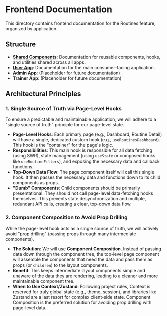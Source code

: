 # Frontend Documentation

This directory contains frontend documentation for the Routines feature, organized by application.

## Structure

-   [**Shared Components**](./shared/README.md): Documentation for reusable components, hooks, and utilities shared across all apps.
-   [**User App**](./user-app/README.md): Documentation for the main consumer-facing application.
-   **Admin App**: (Placeholder for future documentation)
-   **Trainer App**: (Placeholder for future documentation)

## Architectural Principles

### 1. Single Source of Truth via Page-Level Hooks

To ensure a predictable and maintainable application, we will adhere to a "single source of truth" principle for our page-level state.

-   **Page-Level Hooks**: Each primary page (e.g., Dashboard, Routine Detail) will have a single, dedicated custom hook (e.g., `useRoutinesDashboard`). This hook is the "container" for the page's logic.
-   **Responsibilities**: This main hook is responsible for all data fetching (using SWR), state management (using `useState` or composed hooks like `useRoutineFilters`), and exposing the necessary data and callback functions.
-   **Top-Down Data Flow**: The page component itself will call this single hook. It then passes the necessary data and functions down to its child components as props.
-   **"Dumb" Components**: Child components should be primarily presentational. They should not call page-level data-fetching hooks themselves. This prevents state desynchronization and multiple, redundant API calls, creating a clear, top-down data flow.

### 2. Component Composition to Avoid Prop Drilling

While the page-level hook acts as a single source of truth, we will actively avoid "prop drilling" (passing props through many intermediate components).

-   **The Solution**: We will use **Component Composition**. Instead of passing data down through the component tree, the top-level page component will assemble the components that need the data and pass them as props (or `children`) to the layout components.
-   **Benefit**: This keeps intermediate layout components simple and unaware of the data they are rendering, leading to a cleaner and more maintainable component tree.
-   **When to Use Context/Zustand**: Following project rules, Context is reserved for truly global state (e.g., theme, session), and libraries like Zustand are a last resort for complex client-side state. Component Composition is the preferred solution for avoiding prop drilling with page-level data.
